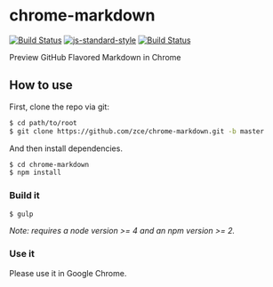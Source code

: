 # chrome-markdown

[![Build Status](https://travis-ci.org/zce/chrome-markdown.svg?branch=master)](https://travis-ci.org/zce/chrome-markdown)
[![js-standard-style](https://img.shields.io/badge/code%20style-standard-brightgreen.svg)](http://standardjs.com/)
[![Build Status](https://david-dm.org/zce/chrome-markdown.svg)](https://david-dm.org/zce/chrome-markdown)

Preview GitHub Flavored Markdown in Chrome

## How to use

First, clone the repo via git:

```bash
$ cd path/to/root
$ git clone https://github.com/zce/chrome-markdown.git -b master
```

And then install dependencies.

```bash
$ cd chrome-markdown
$ npm install
```

### Build it

```bash
$ gulp
```

*Note: requires a node version >= 4 and an npm version >= 2.*

### Use it

Please use it in Google Chrome.

